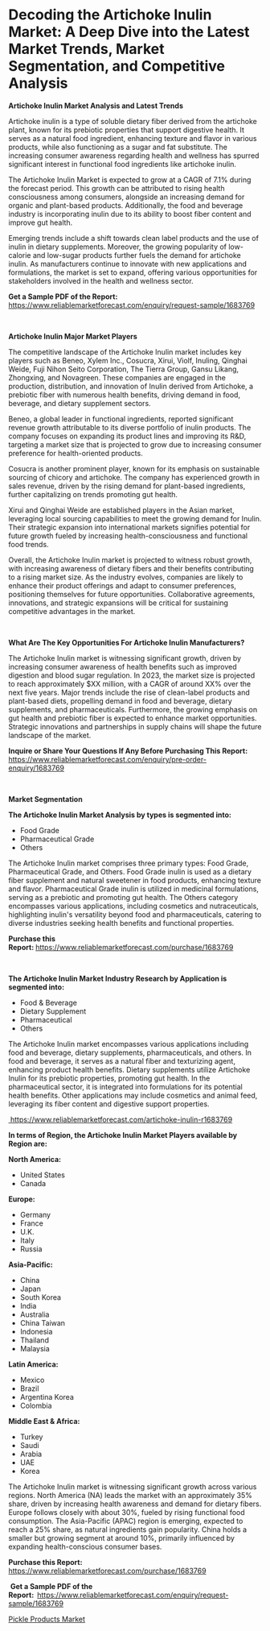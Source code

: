 <p><h1>Decoding the Artichoke Inulin Market: A Deep Dive into the Latest Market Trends, Market Segmentation, and Competitive Analysis</h1></p><p><strong>Artichoke Inulin Market Analysis and Latest Trends</strong></p>
<p><p>Artichoke inulin is a type of soluble dietary fiber derived from the artichoke plant, known for its prebiotic properties that support digestive health. It serves as a natural food ingredient, enhancing texture and flavor in various products, while also functioning as a sugar and fat substitute. The increasing consumer awareness regarding health and wellness has spurred significant interest in functional food ingredients like artichoke inulin.</p><p>The Artichoke Inulin Market is expected to grow at a CAGR of 7.1% during the forecast period. This growth can be attributed to rising health consciousness among consumers, alongside an increasing demand for organic and plant-based products. Additionally, the food and beverage industry is incorporating inulin due to its ability to boost fiber content and improve gut health.</p><p>Emerging trends include a shift towards clean label products and the use of inulin in dietary supplements. Moreover, the growing popularity of low-calorie and low-sugar products further fuels the demand for artichoke inulin. As manufacturers continue to innovate with new applications and formulations, the market is set to expand, offering various opportunities for stakeholders involved in the health and wellness sector.</p></p>
<p><strong>Get a Sample PDF of the Report:&nbsp;</strong> <a href="https://www.reliablemarketforecast.com/enquiry/request-sample/1683769?utm_campaign=1080&utm_medium=2&utm_source=Github&utm_content=ia&utm_term=15022025&utm_id=artichoke-inulin">https://www.reliablemarketforecast.com/enquiry/request-sample/1683769</a></p>
<p>&nbsp;</p>
<p><strong>Artichoke Inulin Major Market Players</strong></p>
<p><p>The competitive landscape of the Artichoke Inulin market includes key players such as Beneo, Xylem Inc., Cosucra, Xirui, Violf, Inuling, Qinghai Weide, Fuji Nihon Seito Corporation, The Tierra Group, Gansu Likang, Zhongxing, and Novagreen. These companies are engaged in the production, distribution, and innovation of Inulin derived from Artichoke, a prebiotic fiber with numerous health benefits, driving demand in food, beverage, and dietary supplement sectors.</p><p>Beneo, a global leader in functional ingredients, reported significant revenue growth attributable to its diverse portfolio of inulin products. The company focuses on expanding its product lines and improving its R&D, targeting a market size that is projected to grow due to increasing consumer preference for health-oriented products.</p><p>Cosucra is another prominent player, known for its emphasis on sustainable sourcing of chicory and artichoke. The company has experienced growth in sales revenue, driven by the rising demand for plant-based ingredients, further capitalizing on trends promoting gut health.</p><p>Xirui and Qinghai Weide are established players in the Asian market, leveraging local sourcing capabilities to meet the growing demand for Inulin. Their strategic expansion into international markets signifies potential for future growth fueled by increasing health-consciousness and functional food trends.</p><p>Overall, the Artichoke Inulin market is projected to witness robust growth, with increasing awareness of dietary fibers and their benefits contributing to a rising market size. As the industry evolves, companies are likely to enhance their product offerings and adapt to consumer preferences, positioning themselves for future opportunities. Collaborative agreements, innovations, and strategic expansions will be critical for sustaining competitive advantages in the market.</p></p>
<p>&nbsp;</p>
<p><strong>What Are The Key Opportunities For Artichoke Inulin Manufacturers?</strong></p>
<p><p>The Artichoke Inulin market is witnessing significant growth, driven by increasing consumer awareness of health benefits such as improved digestion and blood sugar regulation. In 2023, the market size is projected to reach approximately $XX million, with a CAGR of around XX% over the next five years. Major trends include the rise of clean-label products and plant-based diets, propelling demand in food and beverage, dietary supplements, and pharmaceuticals. Furthermore, the growing emphasis on gut health and prebiotic fiber is expected to enhance market opportunities. Strategic innovations and partnerships in supply chains will shape the future landscape of the market.</p></p>
<p><strong>Inquire or Share Your Questions If Any Before Purchasing This Report:</strong> <a href="https://www.reliablemarketforecast.com/enquiry/pre-order-enquiry/1683769?utm_campaign=1080&utm_medium=2&utm_source=Github&utm_content=ia&utm_term=15022025&utm_id=artichoke-inulin">https://www.reliablemarketforecast.com/enquiry/pre-order-enquiry/1683769</a></p>
<p>&nbsp;</p>
<p><strong>Market Segmentation</strong></p>
<p><strong>The Artichoke Inulin Market Analysis by types is segmented into:</strong></p>
<p><ul><li>Food Grade</li><li>Pharmaceutical Grade</li><li>Others</li></ul></p>
<p><p>The Artichoke Inulin market comprises three primary types: Food Grade, Pharmaceutical Grade, and Others. Food Grade inulin is used as a dietary fiber supplement and natural sweetener in food products, enhancing texture and flavor. Pharmaceutical Grade inulin is utilized in medicinal formulations, serving as a prebiotic and promoting gut health. The Others category encompasses various applications, including cosmetics and nutraceuticals, highlighting inulin's versatility beyond food and pharmaceuticals, catering to diverse industries seeking health benefits and functional properties.</p></p>
<p><strong>Purchase this Report:&nbsp;</strong><a href="https://www.reliablemarketforecast.com/purchase/1683769?utm_campaign=1080&utm_medium=2&utm_source=Github&utm_content=ia&utm_term=15022025&utm_id=artichoke-inulin">https://www.reliablemarketforecast.com/purchase/1683769</a></p>
<p>&nbsp;</p>
<p><strong>The Artichoke Inulin Market Industry Research by Application is segmented into:</strong></p>
<p><ul><li>Food & Beverage</li><li>Dietary Supplement</li><li>Pharmaceutical</li><li>Others</li></ul></p>
<p><p>The Artichoke Inulin market encompasses various applications including food and beverage, dietary supplements, pharmaceuticals, and others. In food and beverage, it serves as a natural fiber and texturizing agent, enhancing product health benefits. Dietary supplements utilize Artichoke Inulin for its prebiotic properties, promoting gut health. In the pharmaceutical sector, it is integrated into formulations for its potential health benefits. Other applications may include cosmetics and animal feed, leveraging its fiber content and digestive support properties.</p></p>
<p><a href="https://www.reliablemarketforecast.com/artichoke-inulin-r1683769?utm_campaign=1080&utm_medium=2&utm_source=Github&utm_content=ia&utm_term=15022025&utm_id=artichoke-inulin">&nbsp;https://www.reliablemarketforecast.com/artichoke-inulin-r1683769</a></p>
<p><strong>In terms of Region, the Artichoke Inulin Market Players available by Region are:</strong></p>
<p>
    <p> <strong> North America: </strong>
        <ul>
            <li>United States</li>
            <li>Canada</li>
        </ul>
        </p> 
    <p> <strong> Europe: </strong>
        <ul>
            <li>Germany</li>
            <li>France</li>
            <li>U.K.</li>
            <li>Italy</li>
            <li>Russia</li>
        </ul>
        </p> 
    <p> <strong> Asia-Pacific: </strong>
        <ul>
            <li>China</li>
            <li>Japan</li>
            <li>South Korea</li>
            <li>India</li>
            <li>Australia</li>
            <li>China Taiwan</li>
            <li>Indonesia</li>
            <li>Thailand</li>
            <li>Malaysia</li>
        </ul>
        </p> 
    <p> <strong> Latin America: </strong>
        <ul>
            <li>Mexico</li>
            <li>Brazil</li>
            <li>Argentina Korea</li>
            <li>Colombia</li>
        </ul>
        </p> 
    <p> <strong> Middle East & Africa: </strong>
        <ul>
            <li>Turkey</li>
            <li>Saudi</li>
            <li>Arabia</li>
            <li>UAE</li>
            <li>Korea</li>
        </ul>
    </p>
    </p>
<p><p>The Artichoke Inulin market is witnessing significant growth across various regions. North America (NA) leads the market with an approximately 35% share, driven by increasing health awareness and demand for dietary fibers. Europe follows closely with about 30%, fueled by rising functional food consumption. The Asia-Pacific (APAC) region is emerging, expected to reach a 25% share, as natural ingredients gain popularity. China holds a smaller but growing segment at around 10%, primarily influenced by expanding health-conscious consumer bases.</p></p>
<p><strong>Purchase this Report: </strong><a href="https://www.reliablemarketforecast.com/purchase/1683769?utm_campaign=1080&utm_medium=2&utm_source=Github&utm_content=ia&utm_term=15022025&utm_id=artichoke-inulin">https://www.reliablemarketforecast.com/purchase/1683769</a></p>
<p>&nbsp;<strong>Get a Sample PDF of the Report:&nbsp;&nbsp;</strong><a href="https://www.reliablemarketforecast.com/enquiry/request-sample/1683769?utm_campaign=1080&utm_medium=2&utm_source=Github&utm_content=ia&utm_term=15022025&utm_id=artichoke-inulin">https://www.reliablemarketforecast.com/enquiry/request-sample/1683769</a></p>
<p><strong></strong></p>
<p><p><a href="https://github.com/gdfhhhj/Market-Research-Report-List-7/blob/main/pickle-products-market.md?utm_campaign=1080&utm_medium=2&utm_source=Github&utm_content=ia&utm_term=15022025&utm_id=artichoke-inulin">Pickle Products Market</a></p></p>